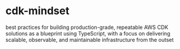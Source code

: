 # cdk-mindset
best practices for building production-grade, repeatable AWS CDK solutions as a blueprint using TypeScript, with a focus on delivering scalable, observable, and maintainable infrastructure from the outset

